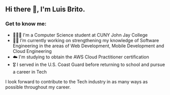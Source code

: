 ## Hi there 👋, I'm Luis Brito.

### Get to know me:
- 👨🏽‍🎓 I'm a Computer Science student at CUNY John Jay College
- 👨‍💻 I’m currently working on strengthening my knowledge of Software Engineering in the areas of Web Development, Mobile Development and Cloud Engineering
- ☁️ I'm studying to obtain the AWS Cloud Practitioner certification
- 🎖 I served in the U.S. Coast Guard before returning to school and pursue a career in Tech

I look forward to contribute to the Tech industry in as many ways as possible throughout my career.
<!--
**leba0495/leba0495** is a ✨ _special_ ✨ repository because its `README.md` (this file) appears on your GitHub profile.

Here are some ideas to get you started:

- 🔭 I’m currently working on ...
- 🌱 I’m currently learning ...
- 👯 I’m looking to collaborate on ...
- 🤔 I’m looking for help with ...
- 💬 Ask me about ...
- 📫 How to reach me: ...
- 😄 Pronouns: ...
- ⚡ Fun fact: ...
-->
